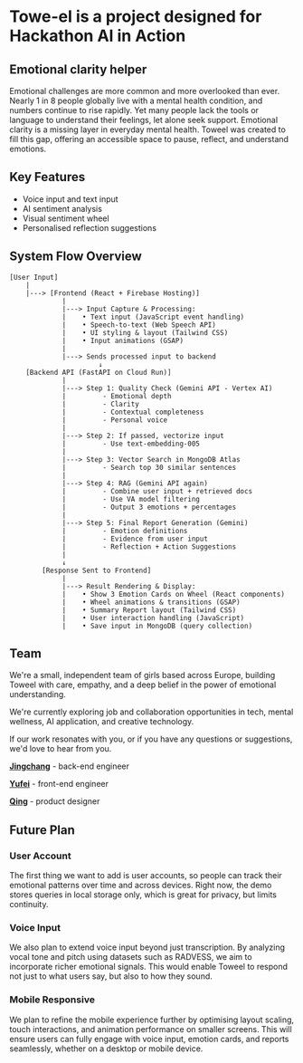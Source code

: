 # Towe-el is a project designed for Hackathon AI in Action

## Emotional clarity helper
Emotional challenges are more common and more overlooked than ever. Nearly 1 in 8 people globally live with a mental health condition, and numbers continue to rise rapidly. Yet many people lack the tools or language to understand their feelings, let alone seek support. Emotional clarity is a missing layer in everyday mental health. Toweel was created to fill this gap, offering an accessible space to pause, reflect, and understand emotions. 

## Key Features
- Voice input and text input
- AI sentiment analysis
- Visual sentiment wheel
- Personalised reflection suggestions

## System Flow Overview
```pgsql
[User Input] 
    |
    |---> [Frontend (React + Firebase Hosting)]
             |
             |---> Input Capture & Processing:
             |    • Text input (JavaScript event handling)
             |    • Speech-to-text (Web Speech API)
             |    • UI styling & layout (Tailwind CSS)
             |    • Input animations (GSAP)
             |
             |---> Sends processed input to backend
                      ↓
    [Backend API (FastAPI on Cloud Run)]
             |
             |---> Step 1: Quality Check (Gemini API - Vertex AI)
             |         - Emotional depth
             |         - Clarity
             |         - Contextual completeness
             |         - Personal voice
             |
             |---> Step 2: If passed, vectorize input
             |         - Use text-embedding-005
             |
             |---> Step 3: Vector Search in MongoDB Atlas
             |         - Search top 30 similar sentences
             |
             |---> Step 4: RAG (Gemini API again)
             |         - Combine user input + retrieved docs
             |         - Use VA model filtering
             |         - Output 3 emotions + percentages
             |
             |---> Step 5: Final Report Generation (Gemini)
             |         - Emotion definitions
             |         - Evidence from user input
             |         - Reflection + Action Suggestions
             |
             ↓
        [Response Sent to Frontend]
             |
             |---> Result Rendering & Display:
             |    • Show 3 Emotion Cards on Wheel (React components)
             |    • Wheel animations & transitions (GSAP)
             |    • Summary Report layout (Tailwind CSS)
             |    • User interaction handling (JavaScript)
             |    • Save input in MongoDB (query collection)
```

## Team
We're a small, independent team of girls based across Europe, building Toweel with care, empathy, and a deep belief in the power of emotional understanding.

We're currently exploring job and collaboration opportunities in tech, mental wellness, AI application, and creative technology.

If our work resonates with you, or if you have any questions or suggestions, we'd love to hear from you.

[**Jingchang**](https://github.com/EleanorWho) - back-end engineer

[**Yufei**](https://github.com/Siwi0w0) - front-end engineer

[**Qing**](https://www.linkedin.com/in/qing-yang-a75189270) - product designer

## Future Plan
### User Account
The first thing we want to add is user accounts, so people can track their emotional patterns over time and across devices. Right now, the demo stores queries in local storage only, which is great for privacy, but limits continuity.
    
### Voice Input
We also plan to extend voice input beyond just transcription. By analyzing vocal tone and pitch using datasets such as RADVESS, we aim to incorporate richer emotional signals. This would enable Toweel to respond not just to what users say, but also to how they sound.
    
### Mobile Responsive
We plan to refine the mobile experience further by optimising layout scaling, touch interactions, and animation performance on smaller screens. This will ensure users can fully engage with voice input, emotion cards, and reports seamlessly, whether on a desktop or mobile device.

